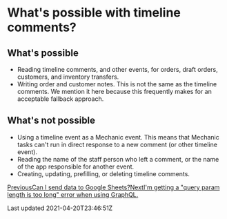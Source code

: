 # What's possible with timeline comments?

## What's possible

- Reading timeline comments, and other events, for orders, draft orders, customers, and inventory transfers.
- Writing order and customer notes. This is not the same as the timeline comments. We mention it here because this frequently makes for an acceptable fallback approach.

## What's not possible

- Using a timeline event as a Mechanic event. This means that Mechanic tasks can't run in direct response to a new comment (or other timeline event).
- Reading the name of the staff person who left a comment, or the name of the app responsible for another event.
- Creating, updating, prefilling, or deleting timeline comments.

[PreviousCan I send data to Google Sheets?](/faq/can-i-send-data-to-google-sheets)[NextI'm getting a "query param length is too long" error when using GraphQL.](/faq/query-param-length-is-too-long)

Last updated 2021-04-20T23:46:51Z